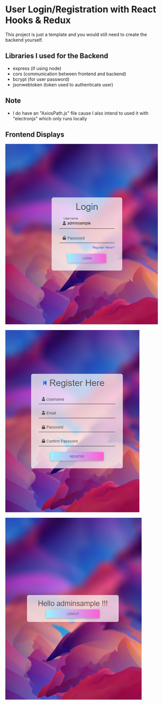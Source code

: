# User Login/Registration with React Hooks & Redux

This project is just a template and you would still need to create the backend yourself.

## Libraries I used for the Backend

- express (if using node)
- cors (communication between frontend and backend)
- bcrypt (for user password)
- jsonwebtoken (token used to authenticate user)

## Note

- I do have an "AxiosPath.js" file cause I also intend to used it with "electronjs" which only runs locally

## Frontend Displays

![alt text](https://github.com/nellartsa/reacthook-redux-logreg/blob/main/login.PNG?raw=true)

![alt text](https://github.com/nellartsa/reacthook-redux-logreg/blob/main/register.PNG?raw=true)

![alt text](https://github.com/nellartsa/reacthook-redux-logreg/blob/main/home.PNG?raw=true)
